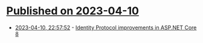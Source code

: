 # [Published on 2023-04-10](index.md)

* [2023-04-10, 22:57:52](https://lobste.rs/s/iqugws/identity_protocol_improvements_asp_net) - [Identity Protocol improvements in ASP.NET Core 8](https://danschnau.com/blog/asp-net-core-8-identity-1)
